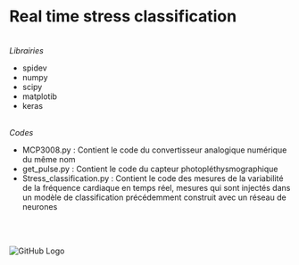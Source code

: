# Real time stress classification
<br/>
<i>Librairies</i>
 <ul>
  <li>spidev</li>
  <li>numpy</li>
  <li>scipy</li>
  <li>matplotib</li>
  <li>keras</li>
</ul> 
<br/>
<i>Codes</i>
 <ul>
  <li>MCP3008.py : Contient le code du convertisseur analogique numérique du même nom </li>
  <li>get_pulse.py : Contient le code du capteur photopléthysmographique</li>
  <li>Stress_classification.py : Contient le code des mesures de la variabilité de la fréquence cardiaque en temps réel, mesures qui sont injectés dans un modèle de classification précédemment construit avec un réseau de neurones</li>

</ul> 

<br/>
<br/>


![GitHub Logo](/images/schéma_final.png)
